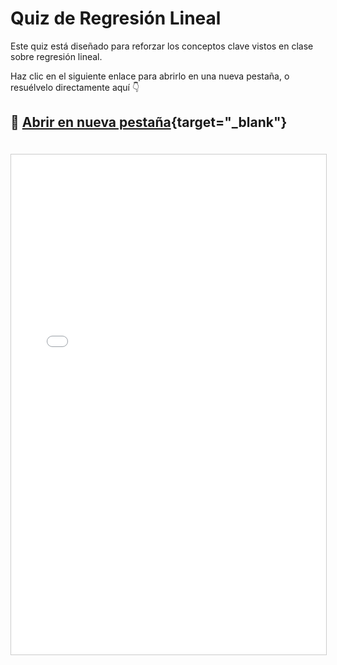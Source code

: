 # Quiz de Regresión Lineal

Este quiz está diseñado para reforzar los conceptos clave vistos en clase sobre regresión lineal.

Haz clic en el siguiente enlace para abrirlo en una nueva pestaña, o resuélvelo directamente aquí 👇

## 🔗 [Abrir en nueva pestaña](../extras/quiz_regresion_kahoot.html){target="_blank"}

<iframe src="../extras/quiz_regresion_kahoot.html" width="100%" height="800px" style="border:1px solid #ccc; margin-top:20px;"></iframe>

